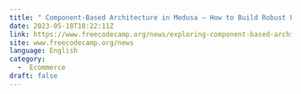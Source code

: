 ```yaml
---
title: " Component-Based Architecture in Medusa – How to Build Robust User Interfaces "
date: 2023-05-18T18:22:11Z
link: https://www.freecodecamp.org/news/exploring-component-based-architecture-in-medusa-building-robust-user-interfaces/?utm_medium=RSS&utm_source=news.12bit.vn
site: www.freecodecamp.org/news
language: English
category:
  -  Ecommerce 
draft: false
---
```

